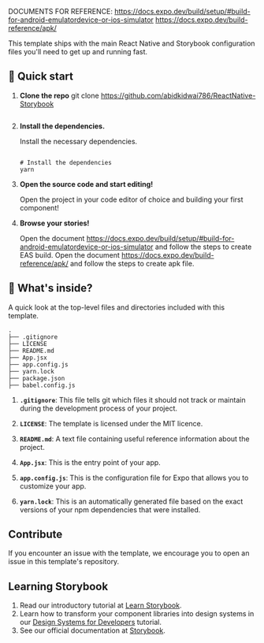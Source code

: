 DOCUMENTS FOR REFERENCE:
https://docs.expo.dev/build/setup/#build-for-android-emulatordevice-or-ios-simulator
https://docs.expo.dev/build-reference/apk/

This template ships with the main React Native and Storybook configuration files you'll need to get up and running fast.

## 🚅 Quick start

1.  **Clone the repo**
    git clone https://github.com/abidkidwai786/ReactNative-Storybook
    ```

1.  **Install the dependencies.**

    Install the necessary dependencies.

    ```shell

    # Install the dependencies
    yarn
    ```

1.  **Open the source code and start editing!**

    Open the project in your code editor of choice and building your first component!

1.  **Browse your stories!**

    Open the document https://docs.expo.dev/build/setup/#build-for-android-emulatordevice-or-ios-simulator and follow the steps to create EAS build.
    Open the document https://docs.expo.dev/build-reference/apk/ and follow the steps to create apk file.

## 🔎 What's inside?

A quick look at the top-level files and directories included with this template.

    .
    ├── .gitignore
    ├── LICENSE
    ├── README.md
    ├── App.jsx
    ├── app.config.js
    ├── yarn.lock
    ├── package.json
    ├── babel.config.js

1.  **`.gitignore`**: This file tells git which files it should not track or maintain during the development process of your project.

2.  **`LICENSE`**: The template is licensed under the MIT licence.

3.  **`README.md`**: A text file containing useful reference information about the project.

4. **`App.jsx`**: This is the entry point of your app.  

5. **`app.config.js`**: This is the configuration file for Expo that allows you to customize your app.

6. **`yarn.lock`**: This is an automatically generated file based on the exact versions of your npm dependencies that were installed.

## Contribute

If you encounter an issue with the template, we encourage you to open an issue in this template's repository.

## Learning Storybook

1. Read our introductory tutorial at [Learn Storybook](https://storybook.js.org/tutorials/intro-to-storybook/react-native/en/get-started/).
2. Learn how to transform your component libraries into design systems in our [Design Systems for Developers](https://storybook.js.org/tutorials/design-systems-for-developers/) tutorial.
3. See our official documentation at [Storybook](https://storybook.js.org/).
